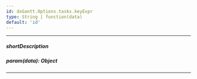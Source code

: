 ```yaml
---
id: dxGantt.Options.tasks.keyExpr
type: String | function(data)
default: 'id'
---
```

---
##### shortDescription

##### param(data): Object

---
